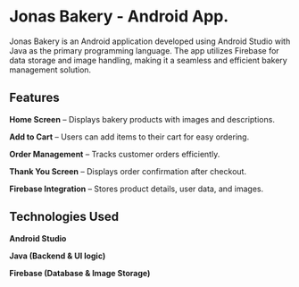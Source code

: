 <h1 align="left">Jonas Bakery - Android App.</h1>


Jonas Bakery is an Android application developed using Android Studio with Java as the primary programming language. The app utilizes Firebase for data storage and image handling, making it a seamless and efficient bakery management solution.

<h2>Features</h2>

<b>Home Screen</b> – Displays bakery products with images and descriptions.

<b>Add to Cart</b> – Users can add items to their cart for easy ordering.

<b>Order Management</b> – Tracks customer orders efficiently.

<b>Thank You Screen</b> – Displays order confirmation after checkout.

<b>Firebase Integration</b> – Stores product details, user data, and images.

<h2>Technologies Used</h2>

<b>Android Studio</b>

<b>Java (Backend & UI logic)</b>

<b>Firebase (Database & Image Storage)</b>

